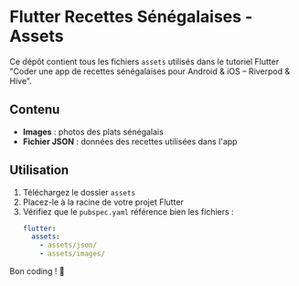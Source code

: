 # Flutter Recettes Sénégalaises - Assets

Ce dépôt contient tous les fichiers `assets` utilisés dans le tutoriel Flutter
"Coder une app de recettes sénégalaises pour Android & iOS – Riverpod & Hive".

## Contenu
- **Images** : photos des plats sénégalais
- **Fichier JSON** : données des recettes utilisées dans l'app

## Utilisation
1. Téléchargez le dossier `assets`
2. Placez-le à la racine de votre projet Flutter
3. Vérifiez que le `pubspec.yaml` référence bien les fichiers :
   ```yaml
   flutter:
     assets:
       - assets/json/
       - assets/images/

 Bon coding ! 🚀

